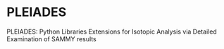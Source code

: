 # PLEIADES
PLEIADES: Python Libraries Extensions for Isotopic Analysis via Detailed Examination of SAMMY results
